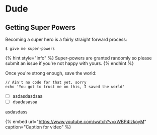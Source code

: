 # Dude

## Getting Super Powers

Becoming a super hero is a fairly straight forward process:

```
$ give me super-powers
```

{% hint style="info" %}
 Super-powers are granted randomly so please submit an issue if you're not happy with yours.
{% endhint %}

Once you're strong enough, save the world:

```
// Ain't no code for that yet, sorry
echo 'You got to trust me on this, I saved the world'
```

* [ ] asdasdasdsaa
* [ ] dsadasassa

asdasdass

{% embed url="https://www.youtube.com/watch?v=xWBP4lzkoyM" caption="Caption for video" %}

  


